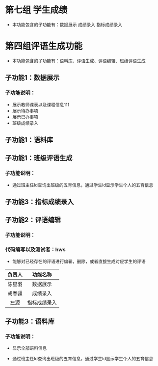 # 第七组 学生成绩
- 本功能包含的子功能有：数据展示 成绩录入 指标成绩录入
# 第四组评语生成功能
- 本功能包含的子功能有：语料库、评语生成、评语编辑、班级评语生成

## 子功能1：数据展示
### 子功能说明：
- 展示教师课表以及课程信息111
- 展示待办事项
- 展示已办事项
- 班级成绩录入
## 子功能1：语料库

## 子功能1：班级评语生成
### 子功能说明：
- 通过班主任Id查询出班级的五育信息，通过学生Id显示学生个人的五育信息

## 子功能3：指标成绩录入
## 子功能2：评语编辑
### 子功能说明：
### 代码编写以及测试者：hws
- 能够对已经存在的评语进行编辑，删除，或者直接生成对应学生的评语

| 负责人 |   功能名称   |
|:---:|:--------:|
| 陈星羽 | 数据展示     |
| 胡春疆 |  成绩录入    |
| 左源   | 指标成绩录入 |

## 子功能3：语料库
### 子功能说明：
- 显示全部语料信息

- 通过班主任Id查询出班级的五育信息，通过学生Id显示学生个人的五育信息
